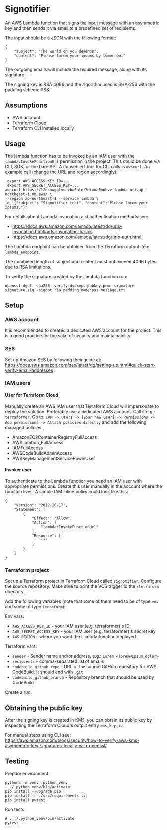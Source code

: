 # Signotifier

An AWS Lambda function that signs the input message with an asymmetric key and then sends it via email to a predefined set of recipients.

The input should be a JSON with the following format:

```
{
    "subject": "The world on you depends",
    "content": "Please lorem your ipsums by tomorrow."
}
```

The outgoing emails will include the required message, along with its signature.

The signing key is RSA 4096 and the algorithm used is SHA-256 with the padding scheme PSS.

## Assumptions

* AWS account
* Terraform Cloud
* Terraform CLI installed locally

## Usage

The lambda function has to be invoked by an IAM user with the `lambda:InvokeFunctionUrl` permission in the project.
This could be done via CLI, SDK, or the bare API. A convenient tool for CLI calls is `awscurl`. 
An example call (change the URL and region accordingly):

```
 export AWS_ACCESS_KEY_ID=...
 export AWS_SECRET_ACCESS_KEY=...
awscurl https://l2ncnwgglvoevbu6hlnz7einoa0hnbvv.lambda-url.ap-northeast-1.on.aws/ \
--region ap-northeast-1 --service lambda \
-d '{"subject": "Signotifier test", "content":"Please lorem your ipsums."}'
```

For details about Lambda invocation and authentication methods see:

* https://docs.aws.amazon.com/lambda/latest/dg/urls-invocation.html#urls-invocation-basics
* https://docs.aws.amazon.com/lambda/latest/dg/urls-auth.html.


The Lambda endpoint can be obtained from the Terraform output item: `lambda_endpoint`.

The combined length of subject and content must not exceed 4096 bytes due to RSA limitations.

To verify the signature created by the Lambda function run:

```
openssl dgst -sha256 -verify dydxops-pubkey.pem -signature signature.sig -sigopt rsa_padding_mode:pss message.txt
```

## Setup

### AWS account

It is recommended to created a dedicated AWS account for the project. This is a good practice for the sake of security and maintainability.

### SES

Set up Amazon SES by following their guide at: https://docs.aws.amazon.com/ses/latest/dg/setting-up.html#quick-start-verify-email-addresses .

### IAM users

#### User for Terraform Cloud

Manually create an AWS IAM user that Terraform Cloud will impersonate to deploy the solution. Preferably use a dedicated AWS account.
Call it e.g.: `terraformer`. Go to:
`IAM -> Users -> [your new user] -> Permissions -> Add permissions -> Attach policies directly`
and add the following managed policies:

* AmazonEC2ContainerRegistryFullAccess
* AWSLambda_FullAccess
* IAMFullAccess
* AWSCodeBuildAdminAccess
* AWSKeyManagementServicePowerUser

#### Invoker user

To authenticate to the Lambda function you need an IAM user with appropriate permissions.
Create this user manually in the account where the function lives.
A simple IAM inline policy could look like this:

```
{
    "Version": "2012-10-17",
    "Statement": [
        {
            "Effect": "Allow",
            "Action": [
                "lambda:InvokeFunctionUrl"
            ],
            "Resource": [
                "*"
            ]
        }
    ]
}
```

### Terraform project

Set up a Terraform project in Terraform Cloud called `signotifier`. Configure the source repository.
Make sure to point the VCS trigger to the `/terraform` directory.

Add the following variables (note that some of them need to be of type `env` and some of type `terraform`):

Env vars:

* `AWS_ACCESS_KEY_ID` - your IAM user (e.g. terraformer)'s ID
* `AWS_SECRET_ACCESS_KEY` - your IAM user (e.g. terraformer)'s secret key
* `AWS_REGION` - where you want the Lambda function deployed

Terraform vars:

* `sender` - Sender name and/or address, e.g.: `Lorem <lorem@ipsum.dolor>`
* `recipients` - comma-separated list of emails
* `codebuild_github_repo` - URL of the source GitHub repository for AWS CodeBuild. It should end with `.git`
* `codebuild_github_branch` - Repository branch that should be used by CodeBuild

Create a _run_.

## Obtaining the public key

After the signing key is created in KMS, you can obtain its public key by inspecting
the Terraform Cloud's output entry `kms_key_id`.

For manual steps using CLI see:
https://aws.amazon.com/blogs/security/how-to-verify-aws-kms-asymmetric-key-signatures-locally-with-openssl/

## Testing

Prepare environment

```
python3 -m venv .python_venv
. ./.python_venv/bin/activate
pip install --upgrade pip
pip install -r ./src/requirements.txt
pip install pytest
```

Run tests

```
# . ./.python_venv/bin/activate
pytest
```

